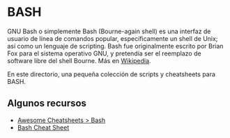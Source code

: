# BASH

GNU Bash o simplemente Bash (Bourne-again shell) es una interfaz de usuario de línea de comandos popular, específicamente un shell de Unix; así como un lenguaje de scripting. Bash fue originalmente escrito por Brian Fox para el sistema operativo GNU, y pretendía ser el reemplazo de software libre del shell Bourne. Más en [Wikipedia](https://es.wikipedia.org/wiki/Bash).

En este directorio, una pequeña colección de scripts y cheatsheets para BASH.

## Algunos recursos

- [Awesome Cheatsheets > Bash](https://github.com/LeCoupa/awesome-cheatsheets/blob/master/languages/bash.sh)
- [Bash Cheat Sheet](https://github.com/RehanSaeed/Bash-Cheat-Sheet)
